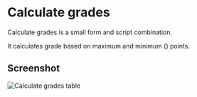 # Calculate grades

Calculate grades is a small form and script combination.

It calculates grade based on maximum and minimum () points.

## Screenshot

![](https://pohjois-tapiola.com/lukio/wp-content/uploads/2017/09/arvosanalaskuri.jpg "Calculate grades table")
